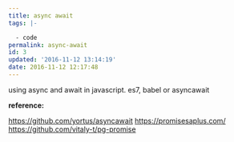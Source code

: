 ```yaml
---
title: async await
tags: |-

  - code
permalink: async-await
id: 3
updated: '2016-11-12 13:14:19'
date: 2016-11-12 12:17:48
---
```


using async and await in javascript.
es7, babel or asyncawait

**reference:**

https://github.com/yortus/asyncawait
https://promisesaplus.com/
https://github.com/vitaly-t/pg-promise


